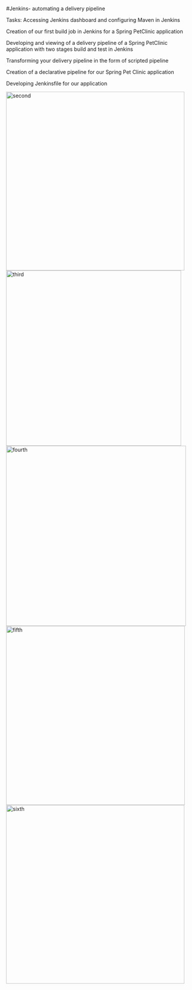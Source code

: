 #Jenkins- automating a delivery pipeline

Tasks:
Accessing Jenkins dashboard and configuring Maven in Jenkins

Creation of our first build job in Jenkins for a Spring PetClinic application

Developing and viewing of a delivery pipeline of a Spring PetClinic application with two stages build and test in Jenkins

Transforming your delivery pipeline in the form of scripted pipeline

Creation of a declarative pipeline for our Spring Pet Clinic application

Developing Jenkinsfile for our application

<img width="484" alt="second" src="https://user-images.githubusercontent.com/94250541/195651939-0116a935-9a49-4c62-8e05-cb5a272e417a.png">

<img width="475" alt="third" src="https://user-images.githubusercontent.com/94250541/195652119-00cac03f-b661-4bb0-9bf1-81dd548b285d.png">

<img width="488" alt="fourth" src="https://user-images.githubusercontent.com/94250541/195652156-c23225a7-d483-4750-9e95-e53d88bac5ae.png">

<img width="485" alt="fifth" src="https://user-images.githubusercontent.com/94250541/195652219-42752fbe-91d6-4fd3-868a-dc000ec6d4b8.png">

<img width="484" alt="sixth" src="https://user-images.githubusercontent.com/94250541/195652270-02a772b4-5e81-4e6e-81fe-a6ab7e4a6729.png">
